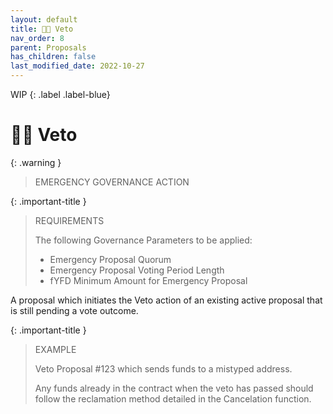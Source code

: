 ```yaml
---
layout: default
title: 👎🏽 Veto
nav_order: 8
parent: Proposals
has_children: false
last_modified_date: 2022-10-27
---
```


WIP
{: .label .label-blue}

# 👎🏽 Veto


{: .warning } 
> EMERGENCY GOVERNANCE ACTION

{: .important-title }
> REQUIREMENTS
>
> The following Governance Parameters to be applied:
> * Emergency Proposal Quorum
> * Emergency Proposal Voting Period Length
> * fYFD Minimum Amount for Emergency Proposal

A proposal which initiates the Veto action of an existing active proposal that is still pending a vote outcome.

{: .important-title }
> EXAMPLE
>
> Veto Proposal #123 which sends funds to a mistyped address.
> 
> Any funds already in the contract when the veto has passed should follow the reclamation method detailed in the Cancelation function.